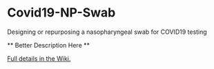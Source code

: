 # Covid19-NP-Swab
Designing or repurposing a nasopharyngeal swab for COVID19 testing

** Better Description Here **

[Full details in the Wiki.](/wiki)
